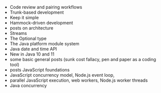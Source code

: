 - Code review and pairing workflows
- Trunk-based development
- Keep it simple
- Hammock-driven development
- posts on architecture
- Streams
- The Optional type
- The Java platform module system
- Java date and time API
- New in Java 10 and 11
- some basic general posts (sunk cost fallacy, pen and paper as a coding tool)
- posts JavaScript foundations
- JavaScript concurrency model, Node.js event loop, 
- parallel JavaScript execution, web workers, Node.js worker threads
- Java concurrency